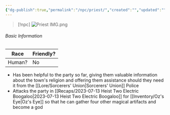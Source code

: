 ```yaml
---
{"dg-publish":true,"permalink":"/npc/priest/","created":"","updated":""}
---
```



> [!npc]
> ![Priest IMG.png](/img/user/z_Assets/Priest%20IMG.png)

 ###### Basic Information 
 
| **Race** | **Friendly?**            |
| -------- | ------------------------ |
| Human?  | No |

- Has been helpful to the party so far, giving them valuable information about the town's religion and offering them assistance should they need it from the [[Lore/Sorcerers' Union\|Sorcerers' Union]] Police
- Attacks the party in [[Recaps/2023-07-13 Heist Two Electric Boogaloo\|2023-07-13 Heist Two Electric Boogaloo]] for [[Inventory/Oz's Eye\|Oz's Eye]] so that he can gather four other magical artifacts and become a god